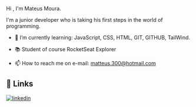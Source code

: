 Hi , I'm Mateus Moura.

I'm a junior developer who is taking his first steps in the world of programming.

- 🧠 I’m currently learning: JavaScript, CSS, HTML, GIT, GITHUB, TailWind.

- 📚 Student of course RocketSeat Explorer 

- 📫 How to reach me on e-mail: matteus.300@hotmail.com


## 🔗 Links

[![linkedin](https://img.shields.io/badge/linkedin-0A66C2?style=for-the-badge&logo=linkedin&logoColor=white)](https://www.linkedin.com/in/matteusmoura/)
